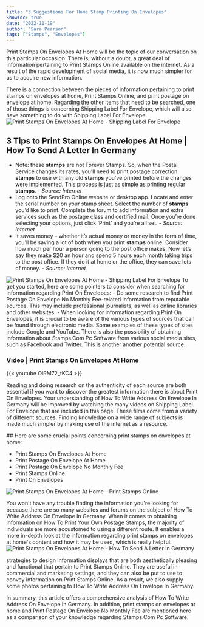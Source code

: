 ```yaml
---
title: "3 Suggestions For Home Stamp Printing On Envelopes"
ShowToc: true 
date: "2022-11-19"
author: "Sara Pearson" 
tags: ["Stamps", "Envelopes"]
---
```


Print Stamps On Envelopes At Home will be the topic of our conversation on this particular occasion. There is, without a doubt, a great deal of information pertaining to Print Stamps Online available on the internet. As a result of the rapid development of social media, it is now much simpler for us to acquire new information.

There is a connection between the pieces of information pertaining to print stamps on envelopes at home, Print Stamps Online, and print postage on envelope at home. Regarding the other items that need to be searched, one of those things is concerning Shipping Label For Envelope, which will also have something to do with Shipping Label For Envelope.
<img loading="lazy" src="https://www.nailsalonprinting.com/posters/poster_pedicure/posters_pedicure/posters_pedicure17.jpg" onerror="this.onerror=null;this.src='https://blogger.googleusercontent.com/img/a/AVvXsEhe7F7TRXHtjiKvHb5vS7DmnxvpHiDyoYyYvm1nHB3Qp2_w3BnM6A2eq4v7FYxCC9bfZt3a9vIMtAYEKUiaDQbHMg-ViyGmRIj39MLp0bGFfgfYw1Dc9q_H-T0wiTm3l0Uq42dETrN9eC8aGJ9_IORZsxST1AcLR7np1koOfcc7tnHa4S8Mwz_xD9d0=s16000';" alt="Print Stamps On Envelopes At Home - Shipping Label For Envelope" >

## 3 Tips to Print Stamps On Envelopes At Home | How To Send A Letter In Germany
-   Note: these **stamps** are not Forever Stamps. So, when the Postal Service changes its rates, you’ll need to print postage correction **stamps** to use with any old **stamps** you’ve printed before the changes were implemented. This process is just as simple as printing regular **stamps**. - <cite>Source: Internet</cite>
-   Log onto the SendPro Online website or desktop app. Locate and enter the serial number on your stamp sheet. Select the number of **stamps** you’d like to print. Complete the forum to add information and extra services such as the postage class and certified mail. Once you’re done selecting your options, just click ‘Print’ and you’re all set. - <cite>Source: Internet</cite>
-   It saves money – whether it’s actual money or money in the form of time, you’ll be saving a lot of both when you print **stamps** online. Consider how much per hour a person going to the post office makes. Now let’s say they make $20 an hour and spend 5 hours each month taking trips to the post office. If they do it at home or the office, they can save lots of money. - <cite>Source: Internet</cite>


<img loading="lazy" src="http://nailsalonprinting.com/posters/poster_pedicure/posters_pedicure/posters_pedicure3.jpg" onerror="this.onerror=null;this.src='https://blogger.googleusercontent.com/img/a/AVvXsEhe7F7TRXHtjiKvHb5vS7DmnxvpHiDyoYyYvm1nHB3Qp2_w3BnM6A2eq4v7FYxCC9bfZt3a9vIMtAYEKUiaDQbHMg-ViyGmRIj39MLp0bGFfgfYw1Dc9q_H-T0wiTm3l0Uq42dETrN9eC8aGJ9_IORZsxST1AcLR7np1koOfcc7tnHa4S8Mwz_xD9d0=s16000';" alt="Print Stamps On Envelopes At Home - Shipping Label For Envelope" >
To get you started, here are some pointers to consider when searching for information regarding Print On Envelopes:
- Do some research to find Print Postage On Envelope No Monthly Fee-related information from reputable sources. This may include professional journalists, as well as online libraries and other websites.
- When looking for information regarding Print On Envelopes, it is crucial to be aware of the various types of sources that can be found through electronic media. Some examples of these types of sites include Google and YouTube. There is also the possibility of obtaining information about Stamps.Com Pc Software from various social media sites, such as Facebook and Twitter. This is another another potential source.

### Video | Print Stamps On Envelopes At Home
{{< youtube OlRM72_tKC4 >}} 


Reading and doing research on the authenticity of each source are both essential if you want to discover the greatest information there is about Print On Envelopes.
Your understanding of How To Write Address On Envelope In Germany will be improved by watching the many videos on Shipping Label For Envelope that are included in this page. These films come from a variety of different sources. Finding knowledge on a wide range of subjects is made much simpler by making use of the internet as a resource.
<script async="async" data-cfasync="false" src="//normallydemandedalter.com/fe63df3c5408708b15d8dc3d9b206b31/invoke.js"></script>
<div id="container-fe63df3c5408708b15d8dc3d9b206b31"></div>
## Here are some crucial points concerning print stamps on envelopes at home:

- Print Stamps On Envelopes At Home
- Print Postage On Envelope At Home
- Print Postage On Envelope No Monthly Fee
- Print Stamps Online
- Print On Envelopes

 <img loading="lazy" src="http://www.bach-cantatas.com/Pic-Memo/1307-02.jpg" onerror="this.onerror=null;this.src='https://blogger.googleusercontent.com/img/a/AVvXsEhe7F7TRXHtjiKvHb5vS7DmnxvpHiDyoYyYvm1nHB3Qp2_w3BnM6A2eq4v7FYxCC9bfZt3a9vIMtAYEKUiaDQbHMg-ViyGmRIj39MLp0bGFfgfYw1Dc9q_H-T0wiTm3l0Uq42dETrN9eC8aGJ9_IORZsxST1AcLR7np1koOfcc7tnHa4S8Mwz_xD9d0=s16000';" alt="Print Stamps On Envelopes At Home - Print Stamps Online" >

You won't have any trouble finding the information you're looking for because there are so many websites and forums on the subject of How To Write Address On Envelope In Germany.
When it comes to obtaining information on How To Print Your Own Postage Stamps, the majority of individuals are more accustomed to using a different route. It enables a more in-depth look at the information regarding print stamps on envelopes at home's content and how it may be used, which is really helpful.
<img loading="lazy" src="http://cdn.shopify.com/s/files/1/0380/7273/products/UPS-shipping-envelope-label_grande.jpg?v=1406321264" onerror="this.onerror=null;this.src='https://blogger.googleusercontent.com/img/a/AVvXsEhe7F7TRXHtjiKvHb5vS7DmnxvpHiDyoYyYvm1nHB3Qp2_w3BnM6A2eq4v7FYxCC9bfZt3a9vIMtAYEKUiaDQbHMg-ViyGmRIj39MLp0bGFfgfYw1Dc9q_H-T0wiTm3l0Uq42dETrN9eC8aGJ9_IORZsxST1AcLR7np1koOfcc7tnHa4S8Mwz_xD9d0=s16000';" alt="Print Stamps On Envelopes At Home - How To Send A Letter In Germany" >

strategies to design information displays that are both aesthetically pleasing and functional that pertain to Print Stamps Online. They are useful in commercial and marketing settings, and they can also be put to use to convey information on Print Stamps Online. As a result, we also supply some photos pertaining to How To Write Address On Envelope In Germany.

In summary, this article offers a comprehensive analysis of How To Write Address On Envelope In Germany. In addition, print stamps on envelopes at home and Print Postage On Envelope No Monthly Fee are mentioned here as a comparison of your knowledge regarding Stamps.Com Pc Software.

	

